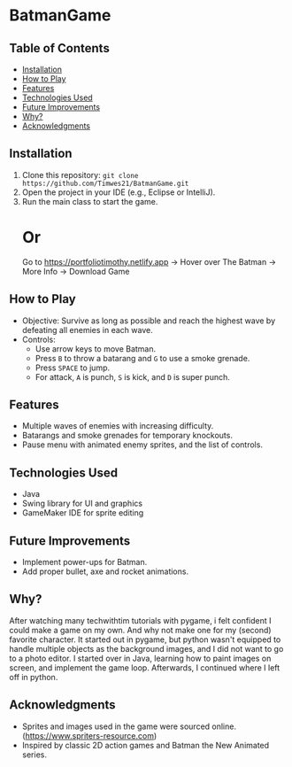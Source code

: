 # BatmanGame

## Table of Contents
- [Installation](#installation)
- [How to Play](#how-to-play)
- [Features](#features)
- [Technologies Used](#technologies-used)
- [Future Improvements](#future-improvements)
- [Why?](#why)
- [Acknowledgments](#acknowledgments)


## Installation
1. Clone this repository: `git clone https://github.com/Timwes21/BatmanGame.git`
2. Open the project in your IDE (e.g., Eclipse or IntelliJ).
3. Run the main class to start the game.
   # Or
   Go to https://portfoliotimothy.netlify.app -> Hover over The Batman -> More Info -> Download Game


## How to Play
- Objective: Survive as long as possible and reach the highest wave by defeating all enemies in each wave.
- Controls:
  - Use arrow keys to move Batman.
  - Press `B` to throw a batarang and `G` to use a smoke grenade.
  - Press `SPACE` to jump.
  - For attack, `A` is punch, `S` is kick, and `D` is super punch.
 

## Features
- Multiple waves of enemies with increasing difficulty.
- Batarangs and smoke grenades for temporary knockouts.
- Pause menu with animated enemy sprites, and the list of controls.


## Technologies Used
- Java
- Swing library for UI and graphics
- GameMaker IDE for sprite editing


## Future Improvements
- Implement power-ups for Batman.
- Add proper bullet, axe and rocket animations.


## Why?
After watching many techwithtim tutorials with pygame, i felt confident I could make a game on my own. And why not make one for my (second) favorite character. It started out in pygame, but python wasn't equipped to handle multiple objects as the background images, and I did not want to go to a photo editor. I started over in Java, learning how to paint images on screen, and implement the game loop. Afterwards, I continued where I left off in python.  



## Acknowledgments
- Sprites and images used in the game were sourced online. (https://www.spriters-resource.com)
- Inspired by classic 2D action games and Batman the New Animated series.

